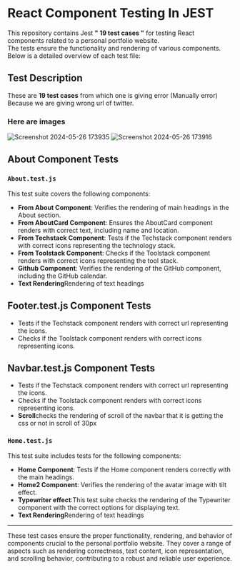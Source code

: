 # React Component Testing In JEST

This repository contains Jest  **" 19 test cases "** for testing React components related to a personal portfolio website. </br>
The tests ensure the functionality and rendering of various components. Below is a detailed overview of each test file:

## Test Description
These are **19 test cases** from which one is giving error (Manually error) Because we are giving wrong url of twitter.
### Here are images 

![Screenshot 2024-05-26 173935](https://github.com/Dipeshgehlot69/My-Portfolio/assets/128991454/9e5116b9-a044-418b-b116-d0df6b0be864)
![Screenshot 2024-05-26 173916](https://github.com/Dipeshgehlot69/My-Portfolio/assets/128991454/e91632f9-634e-45b5-b17e-79b78c15824b)


## About Component Tests

### `About.test.js`

This test suite covers the following components:

- **From About Component**: Verifies the rendering of main headings in the About section.
- **From AboutCard Component**: Ensures the AboutCard component renders with correct text, including name and location.
- **From Techstack Component**: Tests if the Techstack component renders with correct icons representing the technology stack.
- **From Toolstack Component**: Checks if the Toolstack component renders with correct icons representing the tool stack.
- **Github Component**: Verifies the rendering of the GitHub component, including the GitHub calendar.
- **Text Rendering**Rendering of text headings


## Footer.test.js Component Tests


-  Tests if the Techstack component renders with correct url representing the icons.
-  Checks if the Toolstack component renders with correct icons representing icons.

## Navbar.test.js Component Tests


-  Tests if the Techstack component renders with correct url representing the icons.
-  Checks if the Toolstack component renders with correct icons representing icons.
-  **Scroll**checks the rendering of scroll of the navbar that it is getting the css or not in scroll of 30px 

### `Home.test.js`

This test suite includes tests for the following components:

- **Home Component**: Tests if the Home component renders correctly with the main headings.
- **Home2 Component**: Verifies the rendering of the avatar image with tilt effect.
- **Typewriter effect**:This test suite checks the rendering of the Typewriter component with the correct options for displaying text.
- **Text Rendering**Rendering of text headings

---

These test cases ensure the proper functionality, rendering, and behavior of components crucial to the personal portfolio website. They cover a range of aspects such as rendering correctness, text content, icon representation, and scrolling behavior, contributing to a robust and reliable user experience.
